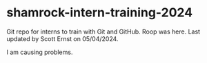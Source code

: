 # shamrock-intern-training-2024

Git repo for interns to train with Git and GitHub.
Roop was here.
Last updated by Scott Ernst on 05/04/2024.

I am causing problems.
